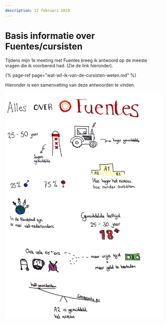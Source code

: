 ```yaml
---
description: 12 februari 2019
---
```


# Basis informatie over Fuentes/cursisten

Tijdens mijn 1e meeting met Fuentes kreeg ik antwoord op de meeste vragen die ik voorbereid had. \(Zie de link hieronder\). 

{% page-ref page="wat-wil-ik-van-de-cursisten-weten.md" %}

Hieronder is een samenvatting van deze antwoorden te vinden.

![](../../.gitbook/assets/scan-7-may-2019-4-7-1.jpg)

